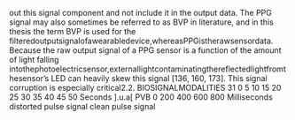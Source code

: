 out this signal component and not include it in the output data. The PPG signal may also
sometimes be referred to as BVP in literature, and in this thesis the term BVP is used for the
filteredoutputsignalofawearabledevice,whereasPPGistherawsensordata.
Because the raw output signal of a PPG sensor is a function of the amount of light falling
intothephotoelectricsensor,externallightcontaminatingthereflectedlightfromthesensor’s
LED can heavily skew this signal [136, 160, 173]. This signal corruption is especially critical2.2. BIOSIGNALMODALITIES 31
0 5 10 15 20 25 30 35 40 45 50
Seconds
].u.a[
PVB
0 200 400 600 800
Milliseconds
distorted pulse signal
clean pulse signal